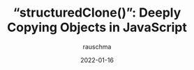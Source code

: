 ---
author: rauschma
date: 2022-01-16
tags:
  - javascript
target_url: https://2ality.com/2022/01/structured-clone.html
title: "“structuredClone()”: Deeply Copying Objects in JavaScript"
---